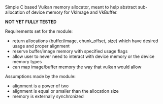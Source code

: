 Simple C based Vulkan memory allocator, meant to help abstract sub-allocation of device memory for VkImage and VkBuffer. 

**NOT YET FULLY TESTED**

Requirements set for the module:
- return allocations (buffer/image, chunk_offset, size) which have desired usage and proper alignment
- reserve buffer/image memory with specified usage flags
- allow user to never need to interact with device memory or the device memory types
- can map image/buffer memory the way that vulkan would allow

Assumptions made by the module:
- alignment is a power of two
- alignment is equal or smaller than the allocation size
- memory is externally synchronized
